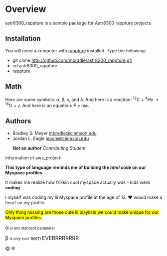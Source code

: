 Overview
========

astr8300_rappture is a sample package for Astr8300 rappture projects

Installation
------------

You will need a computer with [rappture](https://nanohub.org/infrastructure/rappture/) installed.  Type the following:

* git clone http://github.com/mbradle/astr8300_rappture.git
* cd astr8300_rappture
* rappture

Math
----

Here are some symbols:  &alpha;, &beta;, &gamma;, and &delta;.  And here is a reaction:  <sup>12</sup>C + <sup>4</sup>He &rarr; <sup>16</sup>O + &gamma;.  And here is an equation:  <b>F</b> = m<b>a</b>.

Authors
-------

- Bradley S. Meyer <mbradle@clemson.edu>
- Jordan L. Eagle <jeagle@clemson.edu></p>
**Not an author** _Contributing Student_

<p>Information of aws_project:</p>
<p style="background-color:Blue;">
<p> <strong> This type of language reminds me of building the <i>html</i> code on our Myspace profiles </strong> </p>
<p> It makes me realize how frikkin cool myspace actually was - kids were <b>coding</b></p>
<p>I myself was coding my lil Myspace profile at the age of 12. &hearts; would make a heart on my profile.</p>
<p><mark> Only thing missing are those cute lil playlists we could make unique for our Myspace profiles.</mark></p>
<p><big> &alpha; </big> <small> is any standard parameter.</small></p>
<p><big>&beta;</big> <small> is <i>only</i> ever <b>1/(KT)</b> </small> <big> EVERRRRRRRR</big></p>
</p><p> <big>&copy; &reg;</big> </p>
